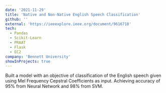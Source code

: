 ```yaml
---
date: '2021-11-29'
title: 'Native and Non-Native English Speech Classification'
github: ''
external: 'https://ieeexplore.ieee.org/document/9616718'
tech:
  - Pandas
  - Scikit-Learn
  - PRAAT
  - Flask
  - EC2
company: 'Bennett University'
showInProjects: true
---
```


Built a model with an objective of classification of the English speech given using Mel Frequency Cepstral Coefficients as input.
Achieving accuracy of 95% from Neural Network and 98% from SVM.
